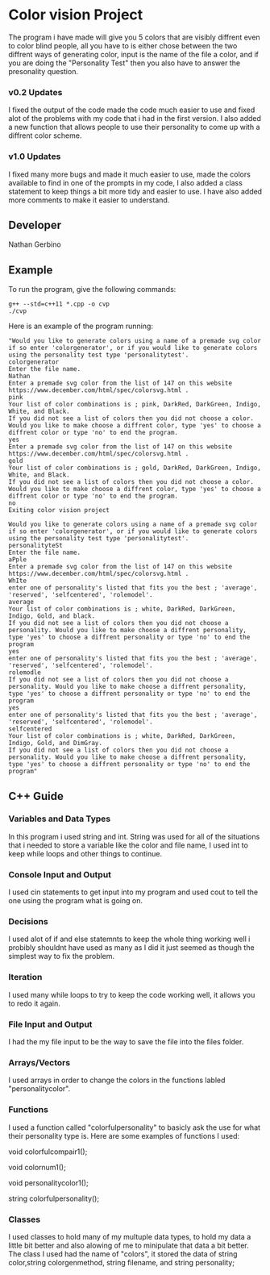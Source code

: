 # Color vision Project

The program i have made will give you 5 colors that are visibly diffrent even to color blind people, all you have to is either chose between the two diffrent ways of generating color, input is the name of the file a color, and if you are doing the "Personality Test" then you also have to answer the presonality question.


### v0.2 Updates

I fixed the output of the code made the code much easier to use and fixed alot of the problems with my code that i had in the first version. I also added a new function that allows people to use their personality to come up with a diffrent color scheme.

### v1.0 Updates

I fixed many more bugs and made it much easier to use, made the colors available to find in one of the prompts in my code, I also added a class statement to keep things a bit more tidy and easier to use. I have also added more comments to make it easier to understand.


## Developer

Nathan Gerbino

## Example

To run the program, give the following commands:

```
g++ --std=c++11 *.cpp -o cvp
./cvp
```

Here is an example of the program running:

```
"Would you like to generate colors using a name of a premade svg color if so enter 'colorgenerator', or if you would like to generate colors using the personality test type 'personalitytest'.
colorgenerator
Enter the file name.
Nathan
Enter a premade svg color from the list of 147 on this website https://www.december.com/html/spec/colorsvg.html .
pink
Your list of color combinations is ; pink, DarkRed, DarkGreen, Indigo, White, and Black.
If you did not see a list of colors then you did not choose a color. Would you like to make choose a diffrent color, type 'yes' to choose a diffrent color or type 'no' to end the program.
yes
Enter a premade svg color from the list of 147 on this website https://www.december.com/html/spec/colorsvg.html .
gold
Your list of color combinations is ; gold, DarkRed, DarkGreen, Indigo, White, and Black.
If you did not see a list of colors then you did not choose a color. Would you like to make choose a diffrent color, type 'yes' to choose a diffrent color or type 'no' to end the program.
no
Exiting color vision project

Would you like to generate colors using a name of a premade svg color if so enter 'colorgenerator', or if you would like to generate colors using the personality test type 'personalitytest'.
personalityteSt
Enter the file name.
aPple
Enter a premade svg color from the list of 147 on this website https://www.december.com/html/spec/colorsvg.html .
WhIte
enter one of personality's listed that fits you the best ; 'average', 'reserved', 'selfcentered', 'rolemodel'.
average
Your list of color combinations is ; white, DarkRed, DarkGreen, Indigo, Gold, and black.
If you did not see a list of colors then you did not choose a personality. Would you like to make choose a diffrent personality, type 'yes' to choose a diffrent personality or type 'no' to end the program
yes
enter one of personality's listed that fits you the best ; 'average', 'reserved', 'selfcentered', 'rolemodel'.
rolemodle
If you did not see a list of colors then you did not choose a personality. Would you like to make choose a diffrent personality, type 'yes' to choose a diffrent personality or type 'no' to end the program
yes
enter one of personality's listed that fits you the best ; 'average', 'reserved', 'selfcentered', 'rolemodel'.
selfcentered
Your list of color combinations is ; white, DarkRed, DarkGreen, Indigo, Gold, and DimGray.
If you did not see a list of colors then you did not choose a personality. Would you like to make choose a diffrent personality, type 'yes' to choose a diffrent personality or type 'no' to end the program"
```

## C++ Guide

### Variables and Data Types

In this program i used string and int. String was used for all of the situations that i needed to store a variable like the color and file name, I used int to keep while loops and other things to continue.

### Console Input and Output

I used cin statements to get input into my program and used cout to tell the one using the program what is going on.

### Decisions

I used alot of if and else statemnts to keep the whole thing working well i probibly shouldnt have used as many as I did it just seemed as though the simplest way to fix the problem.

### Iteration

I used many while loops to try to keep the code working well, it allows you to redo it again.

### File Input and Output

I had the my file input to be the way to save the file into the files folder.

### Arrays/Vectors

I used arrays in order to change the colors in the functions labled "personalitycolor".

### Functions

I used a function called "colorfulpersonality" to basicly ask the use for what their personality type is.
Here are some examples of functions I used:

void colorfulcompair1();

void colornum1();

void personalitycolor1();

string colorfulpersonality();

### Classes

I used classes to hold many of my multuple data types, to hold my data a little bit better and also alowing of me to minipulate that data a bit better.
The class I used had the name of "colors", it stored the data of string color,string colorgenmethod, string filename, and string personality;
